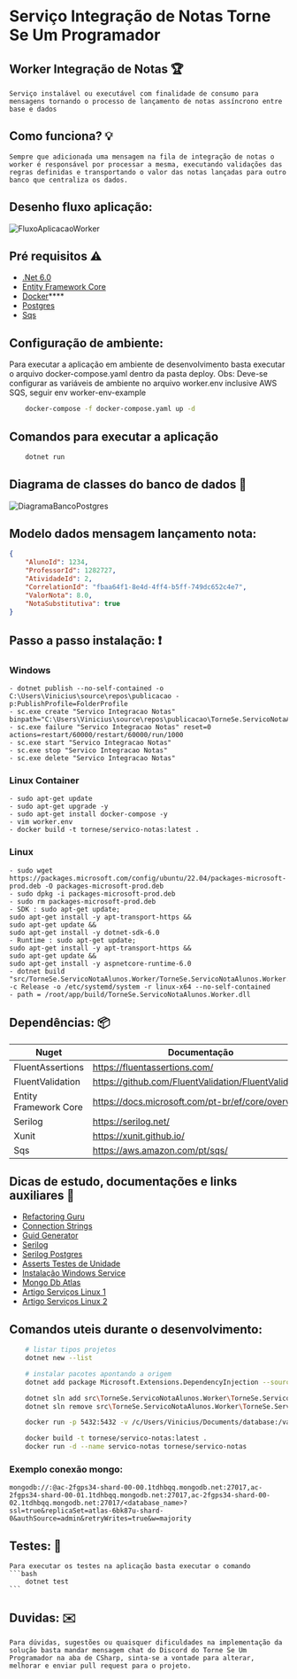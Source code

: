 # Serviço Integração de Notas Torne Se Um Programador

## Worker Integração de Notas :trophy:

    Serviço instalável ou executável com finalidade de consumo para mensagens tornando o processo de lançamento de notas assíncrono entre base e dados



## Como funciona? :bulb:

    Sempre que adicionada uma mensagem na fila de integração de notas o worker é responsável por processar a mesma, executando validações das regras definidas e transportando o valor das notas lançadas para outro banco que centraliza os dados.




## Desenho fluxo aplicação: 

![FluxoAplicacaoWorker](https://user-images.githubusercontent.com/52010253/176569653-1ab2f8a8-880d-4575-a1f5-ad63434897e6.png)


## Pré requisitos :warning:

- [.Net 6.0](https://dotnet.microsoft.com/download/dotnet/6.0)
- [Entity Framework Core](https://docs.microsoft.com/pt-br/ef/core/overview)
- [Docker](https://www.docker.com/)****
- [Postgres](https://www.postgresql.org/docs)
- [Sqs](https://aws.amazon.com/pt/sqs/)

## Configuração de ambiente:

 Para executar a aplicação em ambiente de desenvolvimento basta executar o arquivo docker-compose.yaml dentro da pasta deploy. Obs: Deve-se configurar as variáveis de ambiente no arquivo worker.env inclusive AWS SQS, seguir env worker-env-example

```bash
    docker-compose -f docker-compose.yaml up -d
```

## Comandos para executar a aplicação

```bash
    dotnet run
```

## Diagrama de classes do banco de dados :floppy_disk:

![DiagramaBancoPostgres](https://user-images.githubusercontent.com/52010253/176571305-9d2f4cfd-5d33-4180-9e8f-8038986cb9b4.png)

## Modelo dados mensagem lançamento nota:

```json
{
    "AlunoId": 1234,
    "ProfessorId": 1282727,
    "AtividadeId": 2,
    "CorrelationId": "fbaa64f1-8e4d-4ff4-b5ff-749dc652c4e7",
    "ValorNota": 8.0,
    "NotaSubstitutiva": true
}
```

## Passo a passo instalação: :exclamation:

### Windows 
    - dotnet publish --no-self-contained -o C:\Users\Vinicius\source\repos\publicacao -p:PublishProfile=FolderProfile
    - sc.exe create "Servico Integracao Notas" binpath="C:\Users\Vinicius\source\repos\publicacao\TorneSe.ServicoNotaAlunos.Worker.exe"
    - sc.exe failure "Servico Integracao Notas" reset=0 actions=restart/60000/restart/60000/run/1000
    - sc.exe start "Servico Integracao Notas"
    - sc.exe stop "Servico Integracao Notas"
    - sc.exe delete "Servico Integracao Notas"

### Linux Container
    - sudo apt-get update
    - sudo apt-get upgrade -y
    - sudo apt-get install docker-compose -y
    - vim worker.env
    - docker build -t tornese/servico-notas:latest .

### Linux
    - sudo wget https://packages.microsoft.com/config/ubuntu/22.04/packages-microsoft-prod.deb -O packages-microsoft-prod.deb
    - sudo dpkg -i packages-microsoft-prod.deb
    - sudo rm packages-microsoft-prod.deb
    - SDK : sudo apt-get update;
    sudo apt-get install -y apt-transport-https &&
    sudo apt-get update &&
    sudo apt-get install -y dotnet-sdk-6.0
    - Runtime : sudo apt-get update;
    sudo apt-get install -y apt-transport-https &&
    sudo apt-get update &&
    sudo apt-get install -y aspnetcore-runtime-6.0
    - dotnet build "src/TorneSe.ServicoNotaAlunos.Worker/TorneSe.ServicoNotaAlunos.Worker.csproj" -c Release -o /etc/systemd/system -r linux-x64 --no-self-contained
    - path = /root/app/build/TorneSe.ServicoNotaAlunos.Worker.dll

## Dependências: :package:
| Nuget | Documentação |
| --- | --- |
| FluentAssertions | <https://fluentassertions.com/> |
| FluentValidation | <https://github.com/FluentValidation/FluentValidation> |
| Entity Framework Core | <https://docs.microsoft.com/pt-br/ef/core/overview> |
| Serilog | <https://serilog.net/> |
| Xunit | <https://xunit.github.io/> |
| Sqs | <https://aws.amazon.com/pt/sqs/> |


## Dicas de estudo, documentações e links auxiliares :bookmark_tabs:

- [Refactoring Guru](https://refactoring.guru/pt-br)
- [Connection Strings](https://www.connectionstrings.com/)
- [Guid Generator](https://www.guidgenerator.com/online-guid-generator.aspx)
- [Serilog](https://serilog.net/)
- [Serilog Postgres](https://github.com/serilog-contrib/Serilog.Sinks.Postgresql.Alternative/blob/master/HowToUse.md)
- [Asserts Testes de Unidade](https://xunit.net/docs/comparisons)
- [Instalação Windows Service](https://docs.microsoft.com/pt-br/dotnet/core/extensions/windows-service)
- [Mongo Db Atlas](https://account.mongodb.com/account/login?n=%2Fv2%2F5e8c9673dce91c238d9046bc%23clusters)
- [Artigo Serviços Linux 1](https://developpaper.com/build-cross-platform-net-core-background-service/)
- [Artigo Serviços Linux 2](https://rafaelcruz.azurewebsites.net/2020/07/07/construindo-um-windows-service-ou-linux-daemon-com-worker-service-net-core-parte-2/)

## Comandos uteis durante o desenvolvimento:

```bash
    # listar tipos projetos
    dotnet new --list

    # instalar pacotes apontando a origem
    dotnet add package Microsoft.Extensions.DependencyInjection --source https://api.nuget.org/v3/index.json 

    dotnet sln add src\TorneSe.ServicoNotaAlunos.Worker\TorneSe.ServicoNotaAlunos.Worker.csproj
    dotnet sln remove src\TorneSe.ServicoNotaAlunos.Worker\TorneSe.ServicoNotaAlunos.Worker.csproj

    docker run -p 5432:5432 -v /c/Users/Vinicius/Documents/database:/var/lib/postgresql/data -e POSTGRES_PASSWORD=1234 -e POSTGRES_USER=torneSe -e POSTGRES_DB=TorneSeDb -d postgres

    docker build -t tornese/servico-notas:latest .
    docker run -d --name servico-notas tornese/servico-notas
```

### Exemplo conexão mongo:

    mongodb://:@ac-2fgps34-shard-00-00.1tdhbqq.mongodb.net:27017,ac-2fgps34-shard-00-01.1tdhbqq.mongodb.net:27017,ac-2fgps34-shard-00-02.1tdhbqq.mongodb.net:27017/<database_name>?ssl=true&replicaSet=atlas-6bk87u-shard-0&authSource=admin&retryWrites=true&w=majority

## Testes: :test_tube:

    Para executar os testes na aplicação basta executar o comando 
    ```bash
        dotnet test
    ```

## Duvidas: :envelope:

    Para dúvidas, sugestões ou quaisquer dificuldades na implementação da solução basta mandar mensagem chat do Discord do Torne Se Um Programador na aba de CSharp, sinta-se a vontade para alterar, melhorar e enviar pull request para o projeto.  